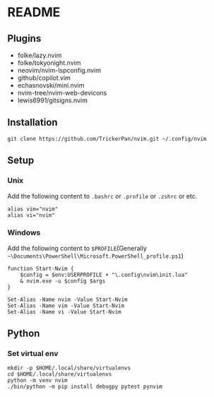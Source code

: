 # README

## Plugins

- folke/lazy.nvim
- folke/tokyonight.nvim
- neovim/nvim-lspconfig.nvim
- github/copilot.vim
- echasnovski/mini.nvim
- nvim-tree/nvim-web-devicons
- lewis6991/gitsigns.nvim

## Installation

```shell
git clone https://github.com/TrickerPan/nvim.git ~/.config/nvim
```

## Setup

### Unix

Add the following content to `.bashrc` or `.profile` or `.zshrc` or etc.

```shell
alias vim="nvim"
alias vi="nvim"
```

### Windows

Add the following content to `$PROFILE`(Generally `~\Documents\PowerShell\Microsoft.PowerShell_profile.ps1`)

```pwsh
function Start-Nvim {
    $config = $env:USERPROFILE + "\.config\nvim\init.lua"
    & nvim.exe -u $config $args
}

Set-Alias -Name nvim -Value Start-Nvim
Set-Alias -Name vim -Value Start-Nvim
Set-Alias -Name vi -Value Start-Nvim
```

## Python

### Set virtual env

```shell
mkdir -p $HOME/.local/share/virtualenvs
cd $HOME/.local/share/virtualenvs
python -m venv nvim
./bin/python -m pip install debugpy pytest pynvim
```

